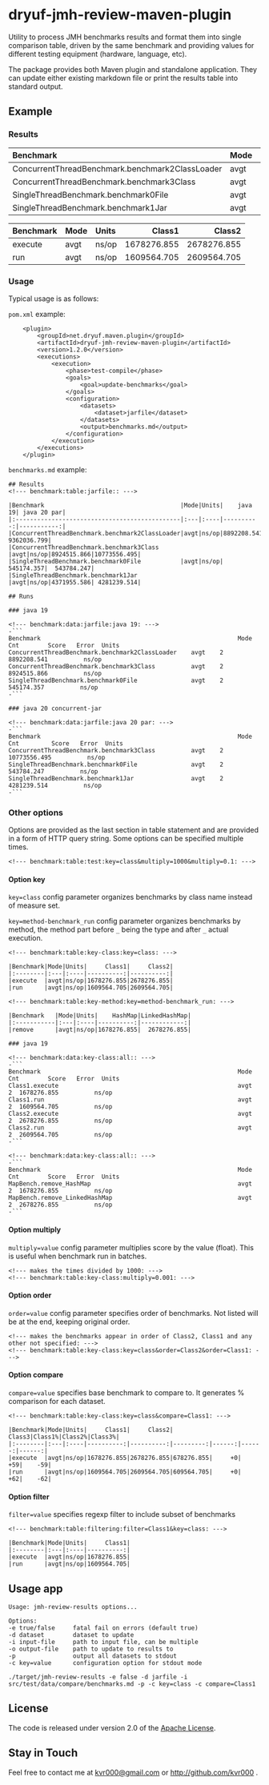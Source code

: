# dryuf-jmh-review-maven-plugin

Utility to process JMH benchmarks results and format them into single comparison table, driven by the same benchmark and
providing values for different testing equipment (hardware, language, etc).

The package provides both Maven plugin and standalone application.  They can update either existing markdown file or
print the results table into standard output.

## Example

### Results

|Benchmark                                      |Mode|Units|    java 19| java 20 par|
|:----------------------------------------------|:---|:----|----------:|-----------:|
|ConcurrentThreadBenchmark.benchmark2ClassLoader|avgt|ns/op|8892208.541| 9362036.799|
|ConcurrentThreadBenchmark.benchmark3Class      |avgt|ns/op|8924515.866|10773556.495|
|SingleThreadBenchmark.benchmark0File           |avgt|ns/op| 545174.357|  543784.247|
|SingleThreadBenchmark.benchmark1Jar            |avgt|ns/op|4371955.586| 4281239.514|

|Benchmark|Mode|Units|     Class1|     Class2|
|:--------|:---|:----|----------:|----------:|
|execute  |avgt|ns/op|1678276.855|2678276.855|
|run      |avgt|ns/op|1609564.705|2609564.705|

### Usage

Typical usage is as follows:

`pom.xml` example:
```
    <plugin>
        <groupId>net.dryuf.maven.plugin</groupId>
        <artifactId>dryuf-jmh-review-maven-plugin</artifactId>
        <version>1.2.0</version>
        <executions>
            <execution>
                <phase>test-compile</phase>
                <goals>
                    <goal>update-benchmarks</goal>
                </goals>
                <configuration>
                    <datasets>
                        <dataset>jarfile</dataset>
                    </datasets>
                    <output>benchmarks.md</output>
                </configuration>
            </execution>
        </executions>
    </plugin>
```

`benchmarks.md` example:

```
## Results
<!--- benchmark:table:jarfile:: --->

|Benchmark                                      |Mode|Units|    java 19| java 20 par|
|:----------------------------------------------|:---|:----|----------:|-----------:|
|ConcurrentThreadBenchmark.benchmark2ClassLoader|avgt|ns/op|8892208.541| 9362036.799|
|ConcurrentThreadBenchmark.benchmark3Class      |avgt|ns/op|8924515.866|10773556.495|
|SingleThreadBenchmark.benchmark0File           |avgt|ns/op| 545174.357|  543784.247|
|SingleThreadBenchmark.benchmark1Jar            |avgt|ns/op|4371955.586| 4281239.514|

## Runs

### java 19

<!--- benchmark:data:jarfile:java 19: --->
-```
Benchmark                                                       Mode  Cnt        Score   Error  Units
ConcurrentThreadBenchmark.benchmark2ClassLoader    avgt    2  8892208.541          ns/op
ConcurrentThreadBenchmark.benchmark3Class          avgt    2  8924515.866          ns/op
SingleThreadBenchmark.benchmark0File               avgt    2   545174.357          ns/op
-```

### java 20 concurrent-jar

<!--- benchmark:data:jarfile:java 20 par: --->
-```
Benchmark                                                       Mode  Cnt         Score   Error  Units
ConcurrentThreadBenchmark.benchmark3Class          avgt    2  10773556.495          ns/op
SingleThreadBenchmark.benchmark0File               avgt    2    543784.247          ns/op
SingleThreadBenchmark.benchmark1Jar                avgt    2   4281239.514          ns/op
-```
```

### Other options

Options are provided as the last section in table statement and are provided in a form of HTTP query string.  Some
options can be specified multiple times.

```
<!--- benchmark:table:test:key=class&multiply=1000&multiply=0.1: --->
```

#### Option key

`key=class` config parameter organizes benchmarks by class name instead of measure set.

`key=method-benchmark_run` config parameter organizes benchmarks by method, the method part before `_` being the type
and after `_` actual execution. 

```
<!--- benchmark:table:key-class:key=class: --->

|Benchmark|Mode|Units|     Class1|     Class2|
|:--------|:---|:----|----------:|----------:|
|execute  |avgt|ns/op|1678276.855|2678276.855|
|run      |avgt|ns/op|1609564.705|2609564.705|

<!--- benchmark:table:key-method:key=method-benchmark_run: --->

|Benchmark   |Mode|Units|    HashMap|LinkedHashMap|
|:-----------|:---|:----|----------:|------------:|
|remove      |avgt|ns/op|1678276.855|  2678276.855|

### java 19

<!--- benchmark:data:key-class:all:: --->
-```
Benchmark                                                       Mode  Cnt        Score   Error  Units
Class1.execute                                                  avgt    2  1678276.855          ns/op
Class1.run                                                      avgt    2  1609564.705          ns/op
Class2.execute                                                  avgt    2  2678276.855          ns/op
Class2.run                                                      avgt    2  2609564.705          ns/op
-```

<!--- benchmark:data:key-class:all:: --->
-```
Benchmark                                                       Mode  Cnt        Score   Error  Units
MapBench.remove_HashMap                                         avgt    2  1678276.855          ns/op
MapBench.remove_LinkedHashMap                                   avgt    2  2678276.855          ns/op
-```
```

#### Option multiply

`multiply=value` config parameter multiplies score by the value (float).  This is useful when benchmark run in batches.

```
<!--- makes the times divided by 1000: --->
<!--- benchmark:table:key-class:multiply=0.001: --->
```

#### Option order

`order=value` config parameter specifies order of benchmarks.  Not listed will be at the end, keeping original order.

```
<!--- makes the benchmarks appear in order of Class2, Class1 and any other not specified: --->
<!--- benchmark:table:key-class:key=class&order=Class2&order=Class1: --->
```

#### Option compare

`compare=value` specifies base benchmark to compare to.  It generates % comparison for each dataset.

```
<!--- benchmark:table:key-class:key=class&compare=Class1: --->

|Benchmark|Mode|Units|     Class1|     Class2|    Class3|Class1%|Class2%|Class3%|
|:--------|:---|:----|----------:|----------:|---------:|------:|------:|------:|
|execute  |avgt|ns/op|1678276.855|2678276.855|678276.855|     +0|    +59|    -59|
|run      |avgt|ns/op|1609564.705|2609564.705|609564.705|     +0|    +62|    -62|
```

#### Option filter

`filter=value` specifies regexp filter to include subset of benchmarks

```
<!--- benchmark:table:filtering:filter=Class1&key=class: --->

|Benchmark|Mode|Units|     Class1|
|:--------|:---|:----|----------:|
|execute  |avgt|ns/op|1678276.855|
|run      |avgt|ns/op|1609564.705|
```

## Usage app

```
Usage: jmh-review-results options... 

Options:
-e true/false     fatal fail on errors (default true)
-d dataset        dataset to update
-i input-file     path to input file, can be multiple
-o output-file    path to update to results to
-p                output all datasets to stdout
-c key=value      configuration option for stdout mode
```

```
./target/jmh-review-results -e false -d jarfile -i src/test/data/compare/benchmarks.md -p -c key=class -c compare=Class1
```

## License

The code is released under version 2.0 of the [Apache License][].

## Stay in Touch

Feel free to contact me at kvr000@gmail.com or http://github.com/kvr000 .

[Apache License]: http://www.apache.org/licenses/LICENSE-2.0
